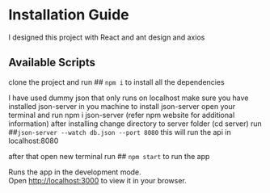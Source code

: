 # Installation Guide

I designed this project with React and ant design and axios

## Available Scripts

 clone the project and run ## `npm i`  to install all the dependencies


I have used dummy json that only runs on localhost
make sure you have installed json-server in you machine
to install json-server open your terminal and run npm i json-server (refer npm website for additional information)
after installing change directory to server folder (cd server) run ##`json-server --watch db.json --port 8080`
this will run the api in localhost:8080

after that open new terminal run ## `npm start` to run the app


Runs the app in the development mode.\
Open [http://localhost:3000](http://localhost:3000) to view it in your browser.

